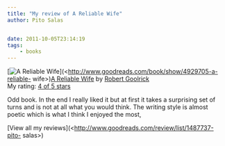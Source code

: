 ```yaml
---
title: "My review of A Reliable Wife"
author: Pito Salas


date: 2011-10-05T23:14:19
tags:
    - books
---
```




[![A Reliable
Wife](https://i0.wp.com/photo.goodreads.com/books/1267035347m/4929705.jpg?w=584)](<http://www.goodreads.com/book/show/4929705-a-reliable-
wife>)[A Reliable
Wife](<http://www.goodreads.com/book/show/4929705-a-reliable-wife>) by [Robert
Goolrick](<http://www.goodreads.com/author/show/266461.Robert_Goolrick>)  
My rating: [4 of 5 stars](<http://www.goodreads.com/review/show/211415270>)

Odd book. In the end I really liked it but at first it takes a surprising set
of turns and is not at all what you would think. The writing style is almost
poetic which is what I think I enjoyed the most,

[View all my reviews](<http://www.goodreads.com/review/list/1487737-pito-
salas>)


